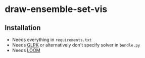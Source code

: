 # draw-ensemble-set-vis

## Installation

* Needs everything in `requirements.txt`
* Needs [GLPK](https://www.gnu.org/software/glpk/) or alternatively don't specify solver in `bundle.py`
* Needs [LOOM](https://github.com/ad-freiburg/loom)

